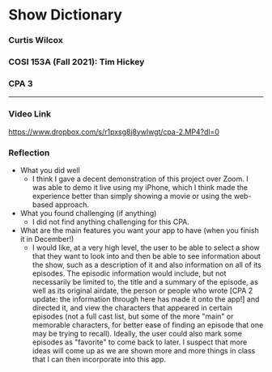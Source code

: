 # Show Dictionary
### Curtis Wilcox
### COSI 153A (Fall 2021): Tim Hickey
### CPA 3

---

### Video Link
https://www.dropbox.com/s/r1pxsg8j8ywlwgt/cpa-2.MP4?dl=0

### Reflection
- What you did well
  - I think I gave a decent demonstration of this project over Zoom. I was able to demo it live using my iPhone, which I think made the experience better than simply showing a movie or using the web-based approach.
- What you found challenging (if anything)
  - I did not find anything challenging for this CPA.
- What are the main features you want your app to have (when you finish it in December!)
  - I would like, at a very high level, the user to be able to select a show that they want to look into and then be able to see information about the show, such as a description of it and also information on all of its episodes. The episodic information would include, but not necessarily be limited to, the title and a summary of the episode, as well as its original airdate, the person or people who wrote [CPA 2 update: the information through here has made it onto the app!] and directed it, and view the characters that appeared in certain episodes (not a full cast list, but some of the more "main" or memorable characters, for better ease of finding an episode that one may be trying to recall). Ideally, the user could also mark some episodes as "favorite" to come back to later. I suspect that more ideas will come up as we are shown more and more things in class that I can then incorporate into this app.
